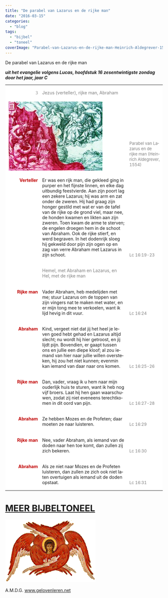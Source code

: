 ```yaml
---
title: "De parabel van Lazarus en de rijke man"
date: "2016-03-15"
categories: 
  - "blog"
tags: 
  - "bijbel"
  - "toneel"
coverImage: "Parabel-van-Lazarus-en-de-rijke-man-Heinrich-Aldegrever-1554.jpg"
---
```


De parabel van Lazarus en de rijke man

_**uit het evangelie volgens Lucas, hoofdstuk 16 zesentwintigste zondag door het jaar, jaar C**_

<table width="627" cellspacing="0" cellpadding="7"><colgroup><col width="119"> <col width="346"> <col width="120"></colgroup><tbody><tr><td valign="top" bgcolor="#ffffff" width="119"><p lang="nl-NL" align="right"><span style="color: #7f7f7f;"><span style="font-family: 'Alte Haas Grotesk', serif;">3</span></span></p></td><td valign="top" bgcolor="#ffffff" width="346"><p lang="nl-NL"><span style="color: #7f7f7f;">Jezus (verteller), rijke man, Abraham</span></p></td><td valign="bottom" bgcolor="#ffffff" width="120"></td></tr><tr><td colspan="2" valign="top" bgcolor="#ffffff" width="479">&nbsp;<img class="alignleft size-medium wp-image-2250" src="images/Parabel-van-Lazarus-en-de-rijke-man-Heinrich-Aldegrever-1554-300x220.jpg" alt="Parabel van Lazarus en de rijke man (Heinrich Aldegrever, 1554)" width="300" height="220"></td><td valign="bottom" bgcolor="#ffffff" width="120"><p lang="nl-NL"><span style="color: #7f7f7f;"><span style="font-size: small;">Parabel van Lazarus en de rijke man (Heinrich Aldegrever, 1554)</span></span></p></td></tr><tr><td valign="top" bgcolor="#ffffff" width="119"><p lang="nl-NL" align="right"><span style="color: #c00000;"><b>Verteller</b></span></p></td><td valign="top" bgcolor="#ffffff" width="346"><p class="western" lang="nl-NL">Er was een rijk man, die gekleed ging in purper en het fijnste linnen, en elke dag uitbundig feestvierde. Aan zijn poort lag een zekere Lazarus; hij was arm en zat onder de zweren. Hij had graag zijn honger gestild met wat er van de tafel van de rijke op de grond viel, maar nee, de honden kwamen en likten aan zijn zweren. Toen kwam de arme te sterven; de engelen droegen hem in de schoot van Abraham. Ook de rijke stierf, en werd begraven. In het dodenrijk sloeg hij gekweld door pijn zijn ogen op en zag van verre Abraham met Lazarus in zijn schoot.</p></td><td valign="bottom" bgcolor="#ffffff" width="120"><p lang="nl-NL"><span style="color: #7f7f7f;"><span style="font-size: small;">Lc 16:19-23</span></span></p></td></tr><tr><td valign="top" bgcolor="#ffffff" width="119"></td><td valign="top" bgcolor="#ffffff" width="346"><p lang="nl-NL"><span style="color: #7f7f7f;">Hemel, met Abraham en Lazarus, en Hel, met de rijke man</span></p></td><td valign="bottom" bgcolor="#ffffff" width="120"></td></tr><tr><td valign="top" bgcolor="#ffffff" width="119"><p lang="nl-NL" align="right"><span style="color: #c00000;"><b>Rijke man</b></span></p></td><td valign="top" bgcolor="#ffffff" width="346"><p class="western" lang="nl-NL">Vader Abraham, heb medelijden met me; stuur Lazarus om de toppen van zijn vingers nat te maken met water, en er mijn tong mee te verkoelen, want ik lijd hevig in dit vuur.</p></td><td valign="bottom" bgcolor="#ffffff" width="120"><p lang="nl-NL"><span style="color: #7f7f7f;"><span style="font-size: small;">Lc 16:24</span></span></p></td></tr><tr><td valign="top" bgcolor="#ffffff" width="119"><p lang="nl-NL" align="right"><span style="color: #c00000;"><b>Abraham</b></span></p></td><td valign="top" bgcolor="#ffffff" width="346"><p class="western" lang="nl-NL">Kind, vergeet niet dat jij het heel je leven goed hebt gehad en Lazarus altijd slecht; nu wordt hij hier getroost, en jij lijdt pijn. Bovendien, er gaapt tussen ons en jullie een diepe kloof; al zou iemand van hier naar jullie willen oversteken, hij zou het niet kunnen; evenmin kan iemand van daar naar ons komen.</p></td><td valign="bottom" bgcolor="#ffffff" width="120"><p lang="nl-NL"><span style="color: #7f7f7f;"><span style="font-size: small;">Lc 16:25-26</span></span></p></td></tr><tr><td valign="top" bgcolor="#ffffff" width="119"><p lang="nl-NL" align="right"><span style="color: #c00000;"><b>Rijke man</b></span></p></td><td valign="top" bgcolor="#ffffff" width="346"><p class="western" lang="nl-NL">Dan, vader, vraag ik u hem naar mijn ouderlijk huis te sturen, want ik heb nog vijf broers. Laat hij hen gaan waarschuwen, zodat zij niet eveneens terechtkomen in dit oord van pijn.</p></td><td valign="bottom" bgcolor="#ffffff" width="120"><p lang="nl-NL"><span style="color: #7f7f7f;"><span style="font-size: small;">Lc 16:27-28</span></span></p></td></tr><tr><td valign="top" bgcolor="#ffffff" width="119"><p lang="nl-NL" align="right"><span style="color: #c00000;"><b>Abraham</b></span></p></td><td valign="top" bgcolor="#ffffff" width="346"><p class="western" lang="nl-NL">Ze hebben Mozes en de Profeten; daar moeten ze naar luisteren.</p></td><td valign="bottom" bgcolor="#ffffff" width="120"><p lang="nl-NL"><span style="color: #7f7f7f;"><span style="font-size: small;">Lc 16:29</span></span></p></td></tr><tr><td valign="top" bgcolor="#ffffff" width="119"><p lang="nl-NL" align="right"><span style="color: #c00000;"><b>Rijke man</b></span></p></td><td valign="top" bgcolor="#ffffff" width="346"><p class="western" lang="nl-NL">Nee, vader Abraham, als iemand van de doden naar hen toe komt, dan zullen zij zich bekeren.</p></td><td valign="bottom" bgcolor="#ffffff" width="120"><p lang="nl-NL"><span style="color: #7f7f7f;"><span style="font-size: small;">Lc 16:30</span></span></p></td></tr><tr><td valign="top" bgcolor="#ffffff" width="119"><p lang="nl-NL" align="right"><span style="color: #c00000;"><b>Abraham</b></span></p></td><td valign="top" bgcolor="#ffffff" width="346"><p class="western" lang="nl-NL">Als ze niet naar Mozes en de Profeten luisteren, dan zullen ze zich ook niet laten overtuigen als iemand uit de doden opstaat.</p></td><td valign="bottom" bgcolor="#ffffff" width="120"><p lang="nl-NL"><span style="color: #7f7f7f;"><span style="font-size: small;">Lc 16:31</span></span></p></td></tr></tbody></table>

# [MEER BIJBELTONEEL](/bijbeltoneel/ "Bijbeltoneel")

![image005](images/image005.gif)

A.M.D.G. www.gelovenleren.net
